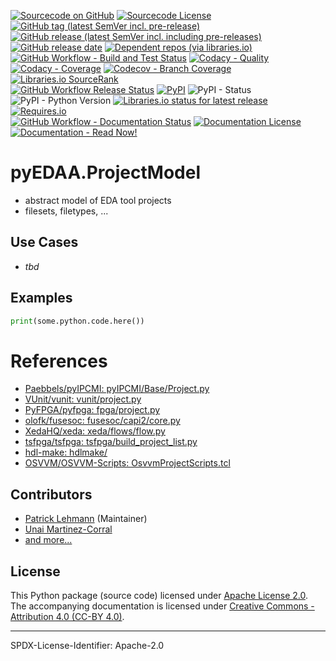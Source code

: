 [![Sourcecode on GitHub](https://img.shields.io/badge/edaa-org-pyEDAA.ProjectModel-323131.svg?logo=github&longCache=true)](https://github.com/edaa-org/pyEDAA.ProjectModel)
[![Sourcecode License](https://img.shields.io/pypi/l/pyEDAA.ProjectModel?logo=GitHub&label=code%20license)](LICENSE.md)
[![GitHub tag (latest SemVer incl. pre-release)](https://img.shields.io/github/v/tag/edaa-org/pyEDAA.ProjectModel?logo=GitHub&include_prereleases)](https://github.com/edaa-org/pyEDAA.ProjectModel/tags)
[![GitHub release (latest SemVer incl. including pre-releases)](https://img.shields.io/github/v/release/edaa-org/pyEDAA.ProjectModel?logo=GitHub&include_prereleases)](https://github.com/edaa-org/pyEDAA.ProjectModel/releases/latest)
[![GitHub release date](https://img.shields.io/github/release-date/edaa-org/pyEDAA.ProjectModel?logo=GitHub&)](https://github.com/edaa-org/pyEDAA.ProjectModel/releases)
[![Dependent repos (via libraries.io)](https://img.shields.io/librariesio/dependent-repos/pypi/pyEDAA.ProjectModel?logo=GitHub)](https://github.com/edaa-org/pyEDAA.ProjectModel/network/dependents)  
[![GitHub Workflow - Build and Test Status](https://img.shields.io/github/workflow/status/edaa-org/pyEDAA.ProjectModel/Test%20and%20Coverage?label=build%20and%20test&logo=GitHub%20Actions&logoColor=FFFFFF)](https://github.com/edaa-org/pyEDAA.ProjectModel/actions?query=workflow%3A%22Test+and+Coverage%22)
[![Codacy - Quality](https://img.shields.io/codacy/grade/2286426d2b11417e90010427b7fed8e7?logo=Codacy)](https://www.codacy.com/manual/edaa-org/pyEDAA.ProjectModel)
[![Codacy - Coverage](https://img.shields.io/codacy/coverage/2286426d2b11417e90010427b7fed8e7?logo=Codacy)](https://www.codacy.com/manual/edaa-org/pyEDAA.ProjectModel)
[![Codecov - Branch Coverage](https://img.shields.io/codecov/c/github/edaa-org/pyEDAA.ProjectModel?logo=Codecov)](https://codecov.io/gh/edaa-org/pyEDAA.ProjectModel)
[![Libraries.io SourceRank](https://img.shields.io/librariesio/sourcerank/pypi/pyEDAA.ProjectModel)](https://libraries.io/github/edaa-org/pyEDAA.ProjectModel/sourcerank)  
[![GitHub Workflow Release Status](https://img.shields.io/github/workflow/status/edaa-org/pyEDAA.ProjectModel/Release?label=release&logo=GitHub%20Actions&logoColor=FFFFFF)](https://github.com/edaa-org/pyEDAA.ProjectModel/actions?query=workflow%3A%22Release%22)
[![PyPI](https://img.shields.io/pypi/v/pyEDAA.ProjectModel?logo=PyPI&logoColor=FBE072)](https://pypi.org/project/pyEDAA.ProjectModel/)
![PyPI - Status](https://img.shields.io/pypi/status/pyEDAA.ProjectModel?logo=PyPI&logoColor=FBE072)
![PyPI - Python Version](https://img.shields.io/pypi/pyversions/pyEDAA.ProjectModel?logo=PyPI&logoColor=FBE072)
[![Libraries.io status for latest release](https://img.shields.io/librariesio/release/pypi/pyEDAA.ProjectModel)](https://libraries.io/github/edaa-org/pyEDAA.ProjectModel)
[![Requires.io](https://img.shields.io/requires/github/edaa-org/pyEDAA.ProjectModel)](https://requires.io/github/edaa-org/pyEDAA.ProjectModel/requirements/?branch=main)  
[![GitHub Workflow - Documentation Status](https://img.shields.io/github/workflow/status/edaa-org/pyEDAA.ProjectModel/Documentation?label=documentation&logo=GitHub%20Actions&logoColor=FFFFFF)](https://github.com/edaa-org/pyEDAA.ProjectModel/actions?query=workflow%3A%22Documentation%22)
[![Documentation License](https://img.shields.io/badge/doc%20license-CC--BY%204.0-green)](LICENSE.md)
[![Documentation - Read Now!](https://img.shields.io/badge/doc-read%20now%20%E2%9E%94-blueviolet)](https://edaa-org.github.io/pyEDAA.ProjectModel/)

# pyEDAA.ProjectModel

* abstract model of EDA tool projects
* filesets, filetypes, ...


## Use Cases
* *tbd*


## Examples


```python
print(some.python.code.here())
```


# References

- [Paebbels/pyIPCMI: pyIPCMI/Base/Project.py](https://github.com/Paebbels/pyIPCMI/blob/master/pyIPCMI/Base/Project.py)
- [VUnit/vunit: vunit/project.py](https://github.com/VUnit/vunit/blob/master/vunit/project.py)
- [PyFPGA/pyfpga: fpga/project.py](https://github.com/PyFPGA/pyfpga/blob/main/fpga/project.py)
- [olofk/fusesoc: fusesoc/capi2/core.py](https://github.com/olofk/fusesoc/blob/master/fusesoc/capi2/core.py)
- [XedaHQ/xeda: xeda/flows/flow.py](https://github.com/XedaHQ/xeda/blob/master/xeda/flows/flow.py)
- [tsfpga/tsfpga: tsfpga/build_project_list.py](https://gitlab.com/tsfpga/tsfpga/-/blob/master/tsfpga/build_project_list.py)
- [hdl-make: hdlmake/](https://ohwr.org/project/hdl-make/tree/master/hdlmake)
- [OSVVM/OSVVM-Scripts: OsvvmProjectScripts.tcl](https://github.com/OSVVM/OSVVM-Scripts/blob/master/OsvvmProjectScripts.tcl)



## Contributors
* [Patrick Lehmann](https://github.com/Paebbels) (Maintainer)
* [Unai Martinez-Corral](https://github.com/umarcor)
* [and more...](https://github.com/edaa-org/pyEDAA.ProjectModel/graphs/contributors)


## License

This Python package (source code) licensed under [Apache License 2.0](LICENSE.md).  
The accompanying documentation is licensed under [Creative Commons - Attribution 4.0 (CC-BY 4.0)](doc/Doc-License.rst).

-------------------------
SPDX-License-Identifier: Apache-2.0
